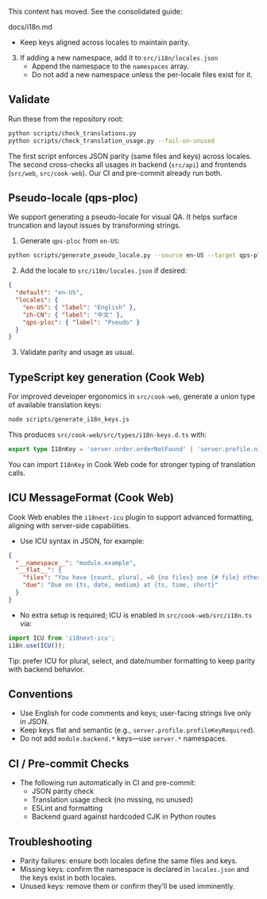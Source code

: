 This content has moved. See the consolidated guide:

docs/i18n.md
   - Keep keys aligned across locales to maintain parity.

3) If adding a new namespace, add it to `src/i18n/locales.json`
   - Append the namespace to the `namespaces` array.
   - Do not add a new namespace unless the per-locale files exist for it.

## Validate

Run these from the repository root:

```bash
python scripts/check_translations.py
python scripts/check_translation_usage.py --fail-on-unused
```

The first script enforces JSON parity (same files and keys) across locales. The second cross-checks all usages in backend (`src/api`) and frontends (`src/web`, `src/cook-web`). Our CI and pre-commit already run both.

## Pseudo-locale (qps-ploc)

We support generating a pseudo-locale for visual QA. It helps surface truncation and layout issues by transforming strings.

1) Generate `qps-ploc` from `en-US`:

```bash
python scripts/generate_pseudo_locale.py --source en-US --target qps-ploc --overwrite
```

2) Add the locale to `src/i18n/locales.json` if desired:

```json
{
  "default": "en-US",
  "locales": {
    "en-US": { "label": "English" },
    "zh-CN": { "label": "中文" },
    "qps-ploc": { "label": "Pseudo" }
  }
}
```

3) Validate parity and usage as usual.

## TypeScript key generation (Cook Web)

For improved developer ergonomics in `src/cook-web`, generate a union type of available translation keys:

```bash
node scripts/generate_i18n_keys.js
```

This produces `src/cook-web/src/types/i18n-keys.d.ts` with:

```ts
export type I18nKey = 'server.order.orderNotFound' | 'server.profile.nickname' | ...;
```

You can import `I18nKey` in Cook Web code for stronger typing of translation calls.

## ICU MessageFormat (Cook Web)

Cook Web enables the `i18next-icu` plugin to support advanced formatting, aligning with server-side capabilities.

- Use ICU syntax in JSON, for example:

```json
{
  "__namespace__": "module.example",
  "__flat__": {
    "files": "You have {count, plural, =0 {no files} one {# file} other {# files}}.",
    "due": "Due on {ts, date, medium} at {ts, time, short}"
  }
}
```

- No extra setup is required; ICU is enabled in `src/cook-web/src/i18n.ts` via:

```ts
import ICU from 'i18next-icu';
i18n.use(ICU());
```

Tip: prefer ICU for plural, select, and date/number formatting to keep parity with backend behavior.

## Conventions

- Use English for code comments and keys; user-facing strings live only in JSON.
- Keep keys flat and semantic (e.g., `server.profile.profileKeyRequired`).
- Do not add `module.backend.*` keys—use `server.*` namespaces.

## CI / Pre-commit Checks

- The following run automatically in CI and pre-commit:
  - JSON parity check
  - Translation usage check (no missing, no unused)
  - ESLint and formatting
  - Backend guard against hardcoded CJK in Python routes

## Troubleshooting

- Parity failures: ensure both locales define the same files and keys.
- Missing keys: confirm the namespace is declared in `locales.json` and the keys exist in both locales.
- Unused keys: remove them or confirm they’ll be used imminently.
